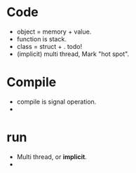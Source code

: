 # Code
- object = memory + value. 
- function is stack.
- class = struct +  . todo!
- (implicit) multi thread, Mark "hot spot".



# Compile
- compile is signal operation.
- 

# run
- Multi thread, or **implicit**.
- 